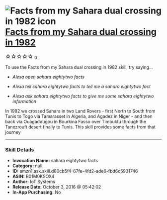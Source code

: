 # &nbsp;<img src="skill_icon" alt="Facts from my Sahara dual crossing in 1982 icon" width="36"> [Facts from my Sahara dual crossing in 1982](http://alexa.amazon.com/#skills/amzn1.ask.skill.d80cb5f4-67fe-4fd2-ade6-fbd6c5931746)
![0 stars](../../images/ic_star_border_black_18dp_1x.png)![0 stars](../../images/ic_star_border_black_18dp_1x.png)![0 stars](../../images/ic_star_border_black_18dp_1x.png)![0 stars](../../images/ic_star_border_black_18dp_1x.png)![0 stars](../../images/ic_star_border_black_18dp_1x.png) 0

To use the Facts from my Sahara dual crossing in 1982 skill, try saying...

* *Alexa open sahara eightytwo facts*

* *Alexa tell sahara eightytwo facts to tell me a sahara eightytwo fact*

* *Alexa ask sahara eightytwo facts to give me some sahara eightytwo information*

In 1982 we crossed Sahara in two Land Rovers - first North to South from Tunis to Togo via Tamarasset in Algeria, and Agadez in Niger - and then back via Ouagadougou in Bourkina Fasso over Timbuktu through the Tanezrouft desert finally to Tunis. This skill provides some facts from that journey

***

### Skill Details

* **Invocation Name:** sahara eightytwo facts
* **Category:** null
* **ID:** amzn1.ask.skill.d80cb5f4-67fe-4fd2-ade6-fbd6c5931746
* **ASIN:** B01M0KSOX4
* **Author:** IoT Systems
* **Release Date:** October 3, 2016 @ 05:42:02
* **In-App Purchasing:** No
